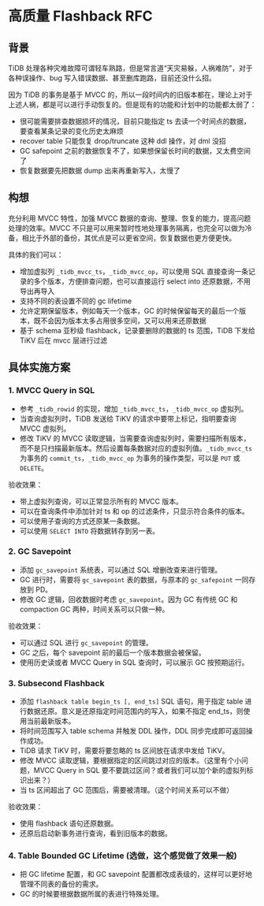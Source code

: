 # 高质量 Flashback RFC

## 背景

TiDB 处理各种灾难故障可谓轻车熟路，但是常言道“天灾易躲，人祸难防”，对于各种误操作、bug 写入错误数据、甚至删库跑路，目前还没什么招。

因为 TiDB 的事务是基于 MVCC 的，所以一段时间内的旧版本都在，理论上对于上述人祸，都是可以进行手动恢复的。但是现有的功能和计划中的功能都太弱了：

- 很可能需要排查数据损坏的情况，目前只能指定 ts 去读一个时间点的数据，要查看某条记录的变化历史太麻烦
- recover table 只能恢复 drop/truncate 这种 ddl 操作，对 dml 没招
- GC safepoint 之前的数据恢复不了，如果想保留长时间的数据，又太费空间了
- 恢复数据要先把数据 dump 出来再重新写入，太慢了

## 构想

充分利用 MVCC 特性，加强 MVCC 数据的查询、整理、恢复的能力，提高问题处理的效率。MVCC 不只是可以用来暂时性地处理事务隔离，也完全可以做为冷备，相比于外部的备份，其优点是可以更省空间，恢复数据也更方便更快。

具体的我们可以：

- 增加虚拟列 `_tidb_mvcc_ts`，`_tidb_mvcc_op`，可以使用 SQL 直接查询一条记录的多个版本，方便排查问题，也可以直接运行 select into 还原数据，不用导出再导入
- 支持不同的表设置不同的 gc lifetime
- 允许定期保留版本，例如每天一个版本，GC 的时候保留每天的最后一个版本，既不会因为版本太多占用很多空间，又可以用来还原数据
- 基于 schema 亚秒级 flashback，记录要删除的数据的 ts 范围，TiDB 下发给 TiKV 后在 mvcc 层进行过滤

## 具体实施方案

### 1. MVCC Query in SQL

- 参考 `_tidb_rowid` 的实现，增加 `_tidb_mvcc_ts`，`_tidb_mvcc_op` 虚拟列。
- 当查询虚拟列时，TiDB 发送给 TiKV 的请求中要带上标记，指明要查询 MVCC 虚拟列。
- 修改 TiKV 的 MVCC 读取逻辑，当需要查询虚拟列时，需要扫描所有版本，而不是只扫描最新版本。然后设置每条数据对应的虚拟列值。`_tidb_mvcc_ts` 为事务的 `commit_ts`，`_tidb_mvcc_op` 为事务的操作类型，可以是 `PUT` 或 `DELETE`。

验收效果：

- 带上虚拟列查询，可以正常显示所有的 MVCC 版本。
- 可以在查询条件中添加针对 ts 和 op 的过滤条件，只显示符合条件的版本。
- 可以使用子查询的方式还原某一条数据。
- 可以使用 `SELECT INTO` 将数据转存到另一表。

### 2. GC Savepoint

- 添加 `gc_savepoint` 系统表，可以通过 SQL 增删改查来进行管理。
- GC 进行时，需要将 `gc_savepoint` 表的数据，与原本的 `gc_safepoint` 一同存放到 PD。
- 修改 GC 逻辑，回收数据时考虑 `gc_savepoint`。因为 GC 有传统 GC 和 compaction GC 两种，时间关系可以只做一种。

验收效果：

- 可以通过 SQL 进行 `gc_savepoint` 的管理。
- GC 之后，每个 savepoint 前的最后一个版本数据会被保留。
- 使用历史读或者 MVCC Query in SQL 查询时，可以展示 GC 按预期运行。

### 3. Subsecond Flashback

- 添加 `flashback table begin_ts [, end_ts]` SQL 语句，用于指定 table 进行数据还原。意义是还原指定时间范围内的写入，如果不指定 end_ts，则使用当前最新版本。
- 将时间范围写入 table schema 并触发 DDL 操作，DDL 同步完成即可返回操作成功。
- TiDB 请求 TiKV 时，需要将要忽略的 ts 区间放在请求中发给 TiKV。
- 修改 MVCC 读取逻辑，要根据指定的区间跳过对应的版本。（这里有个小问题，MVCC Query in SQL 要不要跳过区间？或者我们可以加个新的虚拟列标识出来？）
- 当 ts 区间超出了 GC 范围后，需要被清理。（这个时间关系可以不做）

验收效果：

- 使用 flashback 语句还原数据。
- 还原后启动新事务进行查询，看到旧版本的数据。

### 4. Table Bounded GC Lifetime  (选做，这个感觉做了效果一般)

- 把 GC lifetime 配置，和 GC savepoint 配置都改成表级的，这样可以更好地管理不同表的备份的需求。
- GC 的时候要根据数据所属的表进行特殊处理。
